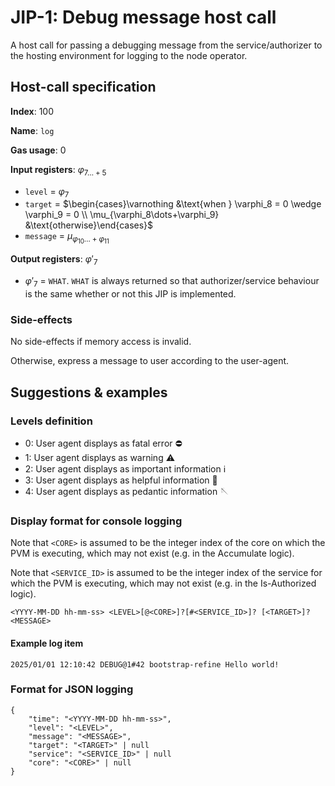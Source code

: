 # JIP-1: Debug message host call

A host call for passing a debugging message from the service/authorizer to the hosting environment for logging to the node operator.

## Host-call specification

**Index**: 100

**Name**: `log`

**Gas usage**: 0

**Input registers**: $\varphi_{7\dots+5}$

- `level` = $\varphi_7$
- `target` = $\begin{cases}\varnothing &\text{when } \varphi_8 = 0 \wedge \varphi_9 = 0 \\ \mu_{\varphi_8\dots+\varphi_9} &\text{otherwise}\end{cases}$
- `message` = $\mu_{\varphi_{10}\dots+\varphi_{11}}$

**Output registers**: $\varphi'_7$

- $\varphi'_7$ = `WHAT`. `WHAT` is always returned so that authorizer/service behaviour is the same
  whether or not this JIP is implemented.

### Side-effects

No side-effects if memory access is invalid.

Otherwise, express a message to user according to the user-agent.



## Suggestions & examples

### Levels definition

- 0: User agent displays as fatal error ⛔️
- 1: User agent displays as warning ⚠️
- 2: User agent displays as important information ℹ️
- 3: User agent displays as helpful information 💁
- 4: User agent displays as pedantic information 🪡

### Display format for console logging

Note that `<CORE>` is assumed to be the integer index of the core on which the PVM is executing, which may not exist (e.g. in the Accumulate logic).

Note that `<SERVICE_ID>` is assumed to be the integer index of the service for which the PVM is executing, which may not exist (e.g. in the Is-Authorized logic).


```
<YYYY-MM-DD hh-mm-ss> <LEVEL>[@<CORE>]?[#<SERVICE_ID>]? [<TARGET>]? <MESSAGE>
```

#### Example log item

```
2025/01/01 12:10:42 DEBUG@1#42 bootstrap-refine Hello world!
```

### Format for JSON logging

```
{
    "time": "<YYYY-MM-DD hh-mm-ss>",
    "level": "<LEVEL>",
    "message": "<MESSAGE>",
    "target": "<TARGET>" | null
    "service": "<SERVICE_ID>" | null
    "core": "<CORE>" | null
}
```
